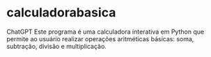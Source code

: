 # calculadorabasica
ChatGPT  Este programa é uma calculadora interativa em Python que permite ao usuário realizar operações aritméticas básicas: soma, subtração, divisão e multiplicação.
